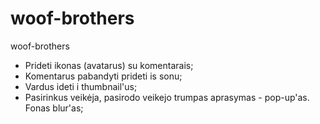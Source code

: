 # woof-brothers
woof-brothers


- Prideti ikonas (avatarus) su komentarais;
- Komentarus pabandyti prideti is sonu;
- Vardus ideti i thumbnail'us;
- Pasirinkus veikėja, pasirodo veikejo trumpas aprasymas - pop-up'as. Fonas blur'as;
